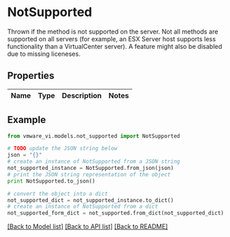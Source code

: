 # NotSupported

Thrown if the method is not supported on the server.  Not all methods are supported on all servers (for example, an ESX Server host supports less functionality than a VirtualCenter server). A feature might also be disabled due to missing liceneses. 

## Properties
Name | Type | Description | Notes
------------ | ------------- | ------------- | -------------

## Example

```python
from vmware_vi.models.not_supported import NotSupported

# TODO update the JSON string below
json = "{}"
# create an instance of NotSupported from a JSON string
not_supported_instance = NotSupported.from_json(json)
# print the JSON string representation of the object
print NotSupported.to_json()

# convert the object into a dict
not_supported_dict = not_supported_instance.to_dict()
# create an instance of NotSupported from a dict
not_supported_form_dict = not_supported.from_dict(not_supported_dict)
```
[[Back to Model list]](../README.md#documentation-for-models) [[Back to API list]](../README.md#documentation-for-api-endpoints) [[Back to README]](../README.md)


